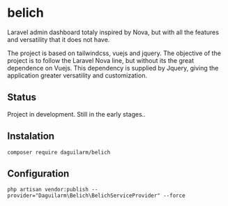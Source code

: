 # belich
Laravel admin dashboard totaly inspired by Nova, but with all the features and versatility that it does not have. 

The project is based on tailwindcss, vuejs and jquery. The objective of the project is to follow the Laravel Nova line, but without its the great dependence on Vuejs. This dependency is supplied by Jquery, giving the application greater versatility and customization.

## Status 

Project in development. Still in the early stages..

## Instalation

`composer require daguilarm/belich`

## Configuration 

`php artisan vendor:publish --provider="Daguilarm\Belich\BelichServiceProvider" --force`
